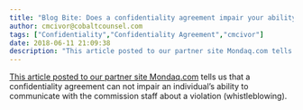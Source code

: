 ```yaml
---
title: "Blog Bite: Does a confidentiality agreement impair your ability to whistleblow for non-compliance?"
author: cmcivor@cobaltcounsel.com
tags: ["Confidentiality","Confidentiality Agreement","cmcivor"]
date: 2018-06-11 21:09:38
description: "This article posted to our partner site Mondaq.com tells us that a confidentiality agreement can not impair an individual’s ability to communicate with the commission staff about a violation (whistl..."
---
```


[This article posted to our partner site Mondaq.com](http://www.mondaq.com/canada/x/563202/Whistleblowing/Confidentiality+Agreements+And+Whistleblower+Compliance) tells us that a confidentiality agreement can not impair an individual’s ability to communicate with the commission staff about a violation (whistleblowing).